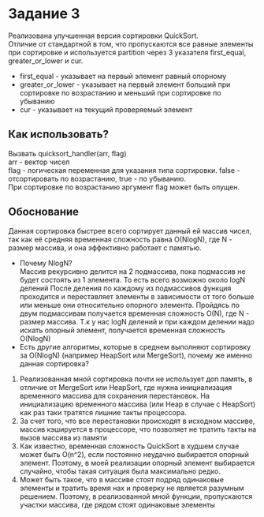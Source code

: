 # Задание 3
Реализована улучшенная версия сортировки QuickSort. <br>Отличие от стандартной в том, что пропускаются все равные элементы при сортировке и используется partition через 3 указателя first_equal, greater_or_lower и cur.
* first_equal - указывает на первый элемент равный опорному
* greater_or_lower - указывает на первый элемент больший при сортировке по возрастанию и меньший при сортировке по убыванию
* cur - указывает на текущий проверяемый элемент

## Как использовать?
Вызвать quicksort_handler(arr, flag)<br>
arr - вектор чисел <br>
flag - логическая переменная для указания типа сортировки. false - отсортировать по возрастанию, true - по убыванию.<br>
При сортировке по возрастанию аргумент flag может быть опущен.

## Обоснование
Данная сортировка быстрее всего сортирует данный ей массив чисел, так как её средняя временная сложность равна O(NlogN), где N - размер массива, и она эффективно работает с памятью.
- Почему NlogN?<br>
Массив рекурсивно делится на 2 подмассива, пока подмассив не будет состоять из 1 элемента. То есть всего возможно около logN делений
После деления по каждому из подмассивов функция проходится и переставляет элементы в зависимости от того больше или меньше они относительно опорного элемента. Пройдясь по двум подмассивам получается временная сложность O(N), где N - размер массива.
Т.к у нас logN делений и при каждом делении надо искать опорный элемент, получается временная сложность O(NlogN)
- Есть другие алгоритмы, которые в среднем выполняют сортировку за O(NlogN) (например HeapSort или MergeSort), почему же именно данная сортировка?<br>
1. Реализованная мной сортировка почти не использует доп память, в отличие от MergeSort или HeapSort, где нужна инициализация временного массива для сохранения перестановок. На инициализацию временного массива (или Heap в случае с HeapSort) как раз таки тратятся лишние такты процессора.<br>
2. За счет того, что все перестановки происходят в исходном массиве, массив кэшируется в процессоре, что позволяет не тратить такты на вызов массива из памяти<br>
3. Как известно, временная сложность QuickSort в худшем случае может быть O(n^2), если постоянно неудачно выбирается опорный элемент. Поэтому, в моей реализации опорный элемент выбирается случайно, чтобы такая ситуация была максимально редко.<br>
4. Может быть такое, что в массиве стоят подряд одинаковые элементы и тратить время нах и проверку не является разумным решением. Поэтому, в реализованной мной функции, пропускаются участки массива, где рядом стоят одинаковые элементы
